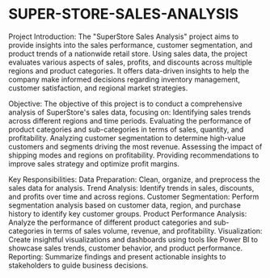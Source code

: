 # SUPER-STORE-SALES-ANALYSIS
Project Introduction:
The "SuperStore Sales Analysis" project aims to provide insights into the sales performance, customer segmentation, and product trends of a nationwide retail store.
Using sales data, the project evaluates various aspects of sales, profits, and discounts across multiple regions and product categories.
It offers data-driven insights to help the company make informed decisions regarding inventory management, customer satisfaction, and regional market strategies.

Objective:
The objective of this project is to conduct a comprehensive analysis of SuperStore's sales data, focusing on:
Identifying sales trends across different regions and time periods.
Evaluating the performance of product categories and sub-categories in terms of sales, quantity, and profitability.
Analyzing customer segmentation to determine high-value customers and segments driving the most revenue.
Assessing the impact of shipping modes and regions on profitability.
Providing recommendations to improve sales strategy and optimize profit margins.

Key Responsibilities:
Data Preparation: Clean, organize, and preprocess the sales data for analysis.
Trend Analysis: Identify trends in sales, discounts, and profits over time and across regions.
Customer Segmentation: Perform segmentation analysis based on customer data, region, and purchase history to identify key customer groups.
Product Performance Analysis: Analyze the performance of different product categories and sub-categories in terms of sales volume, revenue, and profitability.
Visualization: Create insightful visualizations and dashboards using tools like Power BI to showcase sales trends, customer behavior, and product performance.
Reporting: Summarize findings and present actionable insights to stakeholders to guide business decisions.
